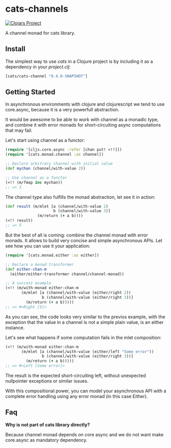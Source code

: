 # cats-channels #

[![Clojars Project](http://clojars.org/cats/cats-channel/latest-version.svg)](http://clojars.org/cats/cats-channel)

A channel monad for cats library.


## Install ##

The simplest way to use _cats_ in a Clojure project is by including
it as a dependency in your *_project.clj_*:

```clojure
[cats/cats-channel "0.4.0-SNAPSHOT"]
```

## Getting Started ##

In asynchronous environments with clojure and clojurescript we tend to use core.async, because it
is a very powerfull abstraction.

It would be awesome to be able to work with channel as a monadic type, and combine it with error
monads for short-circuiting async computations that may fail.

Let's start using channel as a functor:

```clojure
(require '[cljs.core.async :refer [chan put! <!!]])
(require '[cats.monad.channel :as channel])

;; Declare arbitrary channel with initial value
(def mychan (channel/with-value 2))

;; Use channel as a functor
(<!! (m/fmap inc mychan))
;; => 3
```

The channel type also fulfills the monad abstraction, let see it in action:

```clojure
(def result (m/mlet [a (channel/with-value 2)
                     b (channel/with-value 3)]
              (m/return (+ a b))))
(<!! result)
;; => 5
```

But the best of all is coming: combine the channel monad with error monads. It allows to build very
concise and simple asynchronous APIs. Let see how you can use it your application:

```clojure
(require '[cats.monad.either :as either])

;; Declare a monad transformer
(def either-chan-m
  (either/either-transformer channel/channel-monad))

;; A success example
(<!! (m/with-monad either-chan-m
       (m/mlet [a (channel/with-value (either/right 2))
                b (channel/with-value (either/right 3))]
         (m/return (+ a b)))))
;; => #<Right [5]>
```

As you can see, the code looks very similar to the previos example, with the exception that
the value in a channel is not a simple plain value, is an either instance.

Let's see what happens if some computation fails in the mlet composition:

```clojure
(<!! (m/with-monad either-chan-m
       (m/mlet [a (channel/with-value (either/left "Some error"))
                b (channel/with-value (either/right 3))]
         (m/return (+ a b)))))
;; => #<Left [Some error]>
```

The result is the expected short-circuiting left, without unexpected nullpointer exceptions
or similar issues.

With this compositional power, you can model your asynchronous API with a complete
error handling using any error monad (in this case Either).


## Faq ##

**Why is not part of cats library directly?**

Because channel monad depends on core async and we do not want make core.async
as mandatory dependency.
